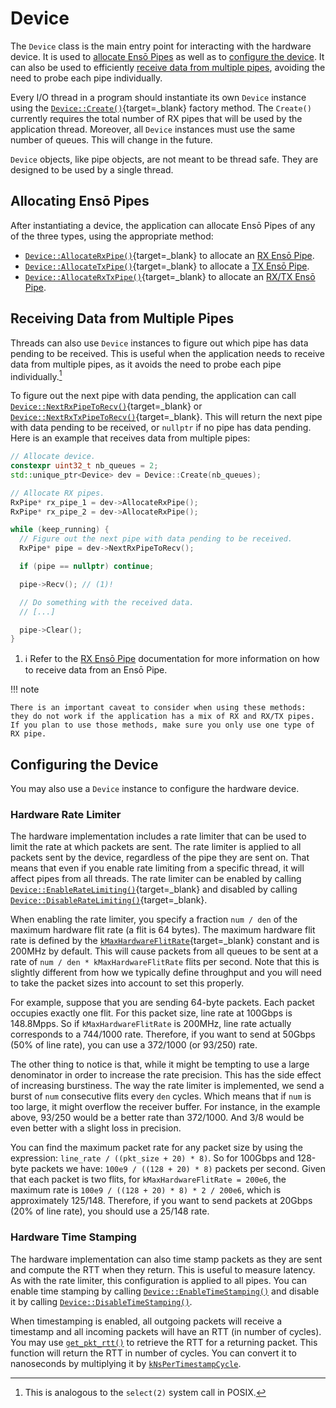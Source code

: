 # Device

The `Device` class is the main entry point for interacting with the hardware device. It is used to [allocate Ensō Pipes](#allocating-ensō-pipes) as well as to [configure the device](#configuring-the-device). It can also be used to efficiently [receive data from multiple pipes](#receiving-data-from-multiple-pipes), avoiding the need to probe each pipe individually.

Every I/O thread in a program should instantiate its own `Device` instance using the [`Device::Create()`](/software/classenso_1_1Device.html#a0680a603967557aef3be2d3c7931967e){target=_blank} factory method. The `Create()` currently requires the total number of RX pipes that will be used by the application thread. Moreover, all `Device` instances must use the same number of queues. This will change in the future.

`Device` objects, like pipe objects, are not meant to be thread safe. They are designed to be used by a single thread.

## Allocating Ensō Pipes

After instantiating a device, the application can allocate Ensō Pipes of any of the three types, using the appropriate method:

- [`Device::AllocateRxPipe()`](/software/classenso_1_1Device.html#a317921d74d678fbd27982d1c995ae9c6){target=_blank} to allocate an [RX Ensō Pipe](rx_enso_pipe.md).
- [`Device::AllocateTxPipe()`](/software/classenso_1_1Device.html#aefb1883e2b2443ffb30e3697fcd8e6bb){target=_blank} to allocate a [TX Ensō Pipe](tx_enso_pipe.md).
- [`Device::AllocateRxTxPipe()`](/software/classenso_1_1Device.html#a44fb96b78e6dc6f0960a5153104f8e19){target=_blank} to allocate an [RX/TX Ensō Pipe](rx_tx_enso_pipe.md).

## Receiving Data from Multiple Pipes

Threads can also use `Device` instances to figure out which pipe has data pending to be received. This is useful when the application needs to receive data from multiple pipes, as it avoids the need to probe each pipe individually.[^1]

[^1]: This is analogous to the `select(2)` system call in POSIX.

To figure out the next pipe with data pending, the application can call [`Device::NextRxPipeToRecv()`](/software/classenso_1_1Device.html#abb95307e3ea14248fc15b250d67c3b0b){target=_blank} or [`Device::NextRxTxPipeToRecv()`](/software/classenso_1_1Device.html#a6ebb5dde347fc643b471ccad63a9ff5a){target=_blank}. This will return the next pipe with data pending to be received, or `nullptr` if no pipe has data pending. Here is an example that receives data from multiple pipes:

```cpp
// Allocate device.
constexpr uint32_t nb_queues = 2;
std::unique_ptr<Device> dev = Device::Create(nb_queues);

// Allocate RX pipes.
RxPipe* rx_pipe_1 = dev->AllocateRxPipe();
RxPipe* rx_pipe_2 = dev->AllocateRxPipe();

while (keep_running) {
  // Figure out the next pipe with data pending to be received.
  RxPipe* pipe = dev->NextRxPipeToRecv();

  if (pipe == nullptr) continue;

  pipe->Recv(); // (1)!

  // Do something with the received data.
  // [...]

  pipe->Clear();
}
```

1. :information_source: Refer to the [RX Ensō Pipe](rx_enso_pipe.md) documentation for more information on how to receive data from an Ensō Pipe.

!!! note

    There is an important caveat to consider when using these methods: they do not work if the application has a mix of RX and RX/TX pipes. If you plan to use those methods, make sure you only use one type of RX pipe.

## Configuring the Device

You may also use a `Device` instance to configure the hardware device.

### Hardware Rate Limiter

The hardware implementation includes a rate limiter that can be used to limit the rate at which packets are sent. The rate limiter is applied to all packets sent by the device, regardless of the pipe they are sent on. That means that even if you enable rate limiting from a specific thread, it will affect pipes from all threads. The rate limiter can be enabled by calling [`Device::EnableRateLimiting()`](/software/classenso_1_1Device.html#a74ff96e12ce2385b0447eadd4ededc90){target=_blank} and disabled by calling [`Device::DisableRateLimiting()`](/software/classenso_1_1Device.html#a520234fd5dd585f4c8b0b9fb72adbfb8){target=_blank}.

When enabling the rate limiter, you specify a fraction `num / den` of the maximum hardware flit rate (a flit is 64 bytes). The maximum hardware flit rate is defined by the [`kMaxHardwareFlitRate`](/software/consts_8h.html#a2724b5cbd3bd79652a61696e662c24ce){target=_blank} constant and is 200MHz by default. This will cause packets from all queues to be sent at a rate of `num / den * kMaxHardwareFlitRate` flits per second. Note that this is slightly different from how we typically define throughput and you will need to take the packet sizes into account to set this properly.

For example, suppose that you are sending 64-byte packets. Each packet occupies exactly one flit. For this packet size, line rate at 100Gbps is 148.8Mpps. So if `kMaxHardwareFlitRate` is 200MHz, line rate actually corresponds to a 744/1000 rate. Therefore, if you want to send at 50Gbps (50% of line rate), you can use a 372/1000 (or 93/250) rate.

The other thing to notice is that, while it might be tempting to use a large denominator in order to increase the rate precision. This has the side effect of increasing burstiness. The way the rate limiter is implemented, we send a burst of `num` consecutive flits every `den` cycles. Which means that if `num` is too large, it might overflow the receiver buffer. For instance, in the example above, 93/250 would be a better rate than 372/1000. And 3/8 would be even better with a slight loss in precision.

You can find the maximum packet rate for any packet size by using the expression: `line_rate / ((pkt_size + 20) * 8)`. So for 100Gbps and 128-byte packets we have: `100e9 / ((128 + 20) * 8)` packets per second. Given that each packet is two flits, for `kMaxHardwareFlitRate = 200e6`, the maximum rate is `100e9 / ((128 + 20) * 8) * 2 / 200e6`, which is approximately 125/148. Therefore, if you want to send packets at 20Gbps (20% of line rate), you should use a 25/148 rate.

### Hardware Time Stamping

The hardware implementation can also time stamp packets as they are sent and compute the RTT when they return. This is useful to measure latency. As with the rate limiter, this configuration is applied to all pipes. You can enable time stamping by calling [`Device::EnableTimeStamping()`](/software/classenso_1_1Device.html#a86e350a5dbf6145858c9b3739736c6e0) and disable it by calling [`Device::DisableTimeStamping()`](/software/classenso_1_1Device.html#ae77a9be57a5d8e26009da7fa9239d4b7).

When timestamping is enabled, all outgoing packets will receive a timestamp and all incoming packets will have an RTT (in number of cycles). You may use [`get_pkt_rtt()`](/software/helpers_8h.html#ace30043e3eb62368ccf750a139a16383) to retrieve the RTT for a returning packet. This function will return the RTT in number of cycles. You can convert it to nanoseconds by multiplying it by [`kNsPerTimestampCycle`](/software/consts_8h.html#a512ca8b1b9bae1397e47b3642f1b30ea).
